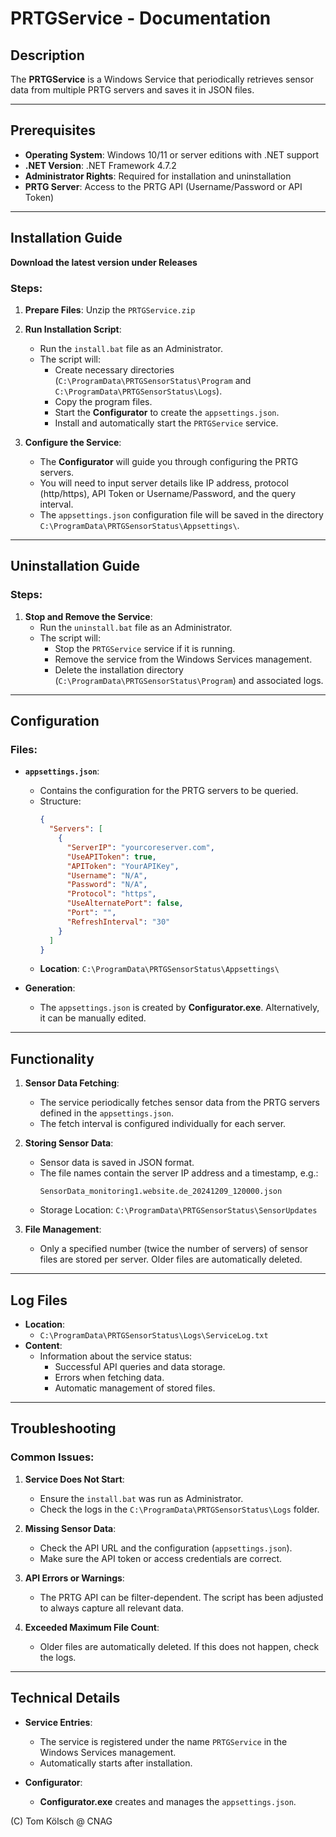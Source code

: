 # PRTGService - Documentation

## Description
The **PRTGService** is a Windows Service that periodically retrieves sensor data from multiple PRTG servers and saves it in JSON files.

---

## Prerequisites
- **Operating System**: Windows 10/11 or server editions with .NET support
- **.NET Version**: .NET Framework 4.7.2
- **Administrator Rights**: Required for installation and uninstallation
- **PRTG Server**: Access to the PRTG API (Username/Password or API Token)

---

## Installation Guide
**Download the latest version under Releases**
### Steps:
1. **Prepare Files**:
   Unzip the `PRTGService.zip`

2. **Run Installation Script**:
   - Run the `install.bat` file as an Administrator.
   - The script will:
     - Create necessary directories (`C:\ProgramData\PRTGSensorStatus\Program` and `C:\ProgramData\PRTGSensorStatus\Logs`).
     - Copy the program files.
     - Start the **Configurator** to create the `appsettings.json`.
     - Install and automatically start the `PRTGService` service.

3. **Configure the Service**:
   - The **Configurator** will guide you through configuring the PRTG servers.
   - You will need to input server details like IP address, protocol (http/https), API Token or Username/Password, and the query interval.
   - The `appsettings.json` configuration file will be saved in the directory `C:\ProgramData\PRTGSensorStatus\Appsettings\`.

---

## Uninstallation Guide
### Steps:
1. **Stop and Remove the Service**:
   - Run the `uninstall.bat` file as an Administrator.
   - The script will:
     - Stop the `PRTGService` service if it is running.
     - Remove the service from the Windows Services management.
     - Delete the installation directory (`C:\ProgramData\PRTGSensorStatus\Program`) and associated logs.

---

## Configuration
### Files:
- **`appsettings.json`**:  
  - Contains the configuration for the PRTG servers to be queried.
  - Structure:
    ```json
    {
      "Servers": [
        {
          "ServerIP": "yourcoreserver.com",
          "UseAPIToken": true,
          "APIToken": "YourAPIKey",
          "Username": "N/A",
          "Password": "N/A",
          "Protocol": "https",
          "UseAlternatePort": false,
          "Port": "",
          "RefreshInterval": "30"
        }
      ]
    }
    ```
  - **Location**: `C:\ProgramData\PRTGSensorStatus\Appsettings\`

- **Generation**:
  - The `appsettings.json` is created by **Configurator.exe**. Alternatively, it can be manually edited.

---

## Functionality
1. **Sensor Data Fetching**:
   - The service periodically fetches sensor data from the PRTG servers defined in the `appsettings.json`.
   - The fetch interval is configured individually for each server.

2. **Storing Sensor Data**:
   - Sensor data is saved in JSON format.
   - The file names contain the server IP address and a timestamp, e.g.:
     ```
     SensorData_monitoring1.website.de_20241209_120000.json
     ```
   - Storage Location: `C:\ProgramData\PRTGSensorStatus\SensorUpdates`

3. **File Management**:
   - Only a specified number (twice the number of servers) of sensor files are stored per server. Older files are automatically deleted.

---

## Log Files
- **Location**:
  - `C:\ProgramData\PRTGSensorStatus\Logs\ServiceLog.txt`
- **Content**:
  - Information about the service status:
    - Successful API queries and data storage.
    - Errors when fetching data.
    - Automatic management of stored files.

---

## Troubleshooting
### Common Issues:
1. **Service Does Not Start**:  
   - Ensure the `install.bat` was run as Administrator.
   - Check the logs in the `C:\ProgramData\PRTGSensorStatus\Logs` folder.

2. **Missing Sensor Data**:  
   - Check the API URL and the configuration (`appsettings.json`).
   - Make sure the API token or access credentials are correct.

3. **API Errors or Warnings**:  
   - The PRTG API can be filter-dependent. The script has been adjusted to always capture all relevant data.

4. **Exceeded Maximum File Count**:  
   - Older files are automatically deleted. If this does not happen, check the logs.

---

## Technical Details
- **Service Entries**:
  - The service is registered under the name `PRTGService` in the Windows Services management.
  - Automatically starts after installation.

- **Configurator**:
  - **Configurator.exe** creates and manages the `appsettings.json`.

(C) Tom Kölsch @ CNAG
